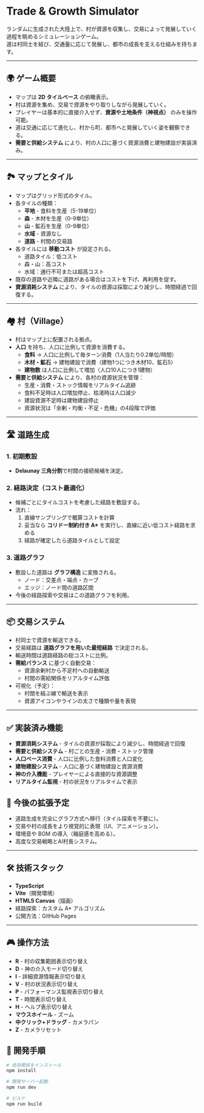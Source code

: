 # Trade & Growth Simulator

ランダムに生成された大陸上で、村が資源を収集し、交易によって発展していく過程を眺めるシミュレーションゲーム。  
道は村同士を結び、交通量に応じて発展し、都市の成長を支える仕組みを持ちます。  

---

## 🌍 ゲーム概要
- マップは **2D タイルベース** の俯瞰表示。  
- 村は資源を集め、交易で資源をやり取りしながら発展していく。  
- プレイヤーは基本的に直接介入せず、**資源や土地条件（神視点）** のみを操作可能。  
- 道は交通に応じて進化し、村から町、都市へと発展していく姿を観察できる。  
- **需要と供給システム** により、村の人口に基づく資源消費と建物建設が実装済み。  

---

## 🏞 マップとタイル
- マップはグリッド形式のタイル。  
- 各タイルの種類：
  - **平地** - 食料を生産（5-19単位）
  - **森** - 木材を生産（0-9単位）
  - **山** - 鉱石を生産（0-9単位）
  - **水域** - 資源なし
  - **道路** - 村間の交易路
- 各タイルには **移動コスト** が設定される。
  - 道路タイル：低コスト
  - 森・山：高コスト
  - 水域：通行不可または超高コスト
- 既存の道路や近隣に道路がある場合はコストを下げ、再利用を促す。
- **資源消耗システム** により、タイルの資源は採取により減少し、時間経過で回復する。

---

## 🏘 村（Village）
- 村はマップ上に配置される拠点。  
- **人口** を持ち、人口に比例して資源を消費する。
  - **食料** → 人口に比例して毎ターン消費（1人当たり0.2単位/時間）
  - **木材・鉱石** → 建物建設で消費（建物1つにつき木材10、鉱石5）
  - **建物数** は人口に比例して増加（人口10人につき1建物）
- **需要と供給システム** により、各村の資源状況を管理：
  - 生産・消費・ストック情報をリアルタイム追跡
  - 食料不足時は人口増加停止、枯渇時は人口減少
  - 建設資源不足時は建物建設停止
  - 資源状況は「余剰・均衡・不足・危機」の4段階で評価  

---

## 🛣 道路生成
### 1. 初期敷設
- **Delaunay 三角分割**で村間の接続候補を決定。  

### 2. 経路決定（コスト最適化）
- 候補ごとにタイルコストを考慮した経路を敷設する。  
- 流れ：
  1. 直線サンプリングで概算コストを計算  
  2. 妥当なら **コリドー制約付き A\*** を実行し、直線に近い低コスト経路を求める  
  3. 経路が確定したら道路タイルとして設定  

### 3. 道路グラフ
- 敷設した道路は **グラフ構造** に変換される。
  - ノード：交差点・端点・カーブ
  - エッジ：ノード間の道路区間
- 今後の経路探索や交易はこの道路グラフを利用。

---

## 📦 交易システム
- 村同士で資源を輸送できる。  
- 交易経路は **道路グラフを用いた最短経路** で決定される。  
- 輸送時間は道路経路の総コストに比例。  
- **需給バランス** に基づく自動交易：
  - 資源余剰村から不足村への自動輸送
  - 村間の需給関係をリアルタイム評価
- 可視化（予定）：
  - 村間を結ぶ線で輸送を表示
  - 資源アイコンやラインの太さで種類や量を表現  

---

## ✅ 実装済み機能
- **資源消耗システム** - タイルの資源が採取により減少し、時間経過で回復
- **需要と供給システム** - 村ごとの生産・消費・ストック管理
- **人口ベース消費** - 人口に比例した食料消費と人口変化
- **建物建設システム** - 人口に基づく建物建設と資源消費
- **神の介入機能** - プレイヤーによる直接的な資源調整
- **リアルタイム監視** - 村の状況をリアルタイムで表示

## 🚀 今後の拡張予定
- 道路生成を完全にグラフ方式へ移行（タイル探索を不要に）。  
- 交易や村の成長をより視覚的に表現（UI、アニメーション）。  
- 環境音や BGM の導入（箱庭感を高める）。  
- 高度な交易戦略とAI村長システム。  

---

## 🛠 技術スタック
- **TypeScript**
- **Vite**（開発環境）
- **HTML5 Canvas**（描画）
- 経路探索：カスタム A\* アルゴリズム  
- 公開方法：GitHub Pages  

---

## 🎮 操作方法
- **R** - 村の収集範囲表示切り替え
- **D** - 神の介入モード切り替え
- **I** - 詳細資源情報表示切り替え
- **V** - 村の状況表示切り替え
- **P** - パフォーマンス監視表示切り替え
- **T** - 時間表示切り替え
- **H** - ヘルプ表示切り替え
- **マウスホイール** - ズーム
- **中クリック+ドラッグ** - カメラパン
- **Z** - カメラリセット

## 📖 開発手順
```bash
# 依存関係をインストール
npm install

# 開発サーバー起動
npm run dev

# ビルド
npm run build

